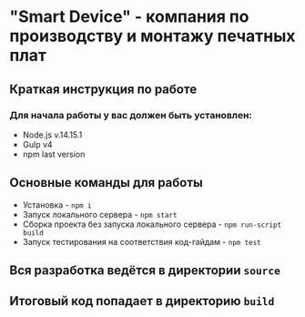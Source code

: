 # "Smart Device" - компания по производству и монтажу печатных плат 
## Краткая инструкция по работе
### Для начала работы у вас должен быть установлен:
* Node.js v.14.15.1
* Gulp v4
* npm last version
## Основные команды для работы
* Установка - `npm i`
* Запуск локального сервера - `npm start`
* Сборка проекта без запуска локального сервера - `npm run-script build`
* Запуск тестирования на соответствия код-гайдам - `npm test`

## Вся разработка ведётся в директории `source`
## Итоговый код попадает в директорию `build`
